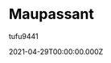 ---
title: Maupassant
github: https://github.com/tufu9441/maupassant-hexo
demo: https://www.haomwei.com/
license: MIT
author: tufu9441
author_link: ''
author_twitter: ''
author_github: tufu9441
date: 2021-04-29T00:00:00.000Z
ssg:
  - Hexo
cms:
css:
archetype:
services: null
hosting:
  - Netlify
  - Vercel
description: >-
  A simple Hexo template with great performance on different devices, ported
  from a Typecho theme by Cho, forked and modified from icylogic.
stale: false
disabled: false
disabled_reason: null
draft: false
---